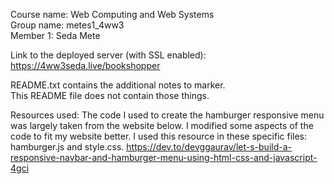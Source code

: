 Course name: Web Computing and Web Systems <br>
Group name: metes1_4ww3 <br>
Member 1: Seda Mete

Link to the deployed server (with SSL enabled):
https://4ww3seda.live/bookshopper

README.txt contains the additional notes to marker.<br>
This README file does not contain those things.

Resources used:
The code I used to create the hamburger responsive menu was largely taken from the website below. I modified some
aspects of the code to fit my website better. I used this resource in these specific files: hamburger.js and style.css.
https://dev.to/devggaurav/let-s-build-a-responsive-navbar-and-hamburger-menu-using-html-css-and-javascript-4gci